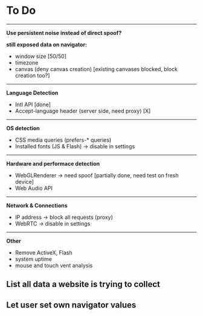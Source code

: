 # To Do

****

**Use persistent noise instead of direct spoof?**

**still exposed data on navigator:**

- window size [50/50]
- timezone 
- canvas (deny canvas creation) [existing canvases blocked, block creation too?]

****

**Language Detection**

- Intl API [done]
- Accept-language header (server side, need proxy) [X]

****

**OS detection**

- CSS media queries (prefers-* queries) 
- Installed fonts (JS & Flash) -> disable in settings


****

**Hardware and performace detection**

- WebGLRenderer -> need spoof [partially done, need test on fresh device] 
- Web Audio API  



****

**Network & Connections**

- IP address -> block all requests (proxy)
- WebRTC -> disable in settings


****

**Other**

- Remove ActiveX, Flash
- system uptime
- mouse and touch vent analysis 


## List all data a website is trying to collect

## Let user set own navigator values

